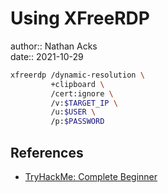# Using XFreeRDP

author:: Nathan Acks  
date:: 2021-10-29

```bash
xfreerdp /dynamic-resolution \
         +clipboard \
         /cert:ignore \
         /v:$TARGET_IP \
         /u:$USER \
         /p:$PASSWORD
```

## References

* [TryHackMe: Complete Beginner](tryhackme-complete-beginner.md)
